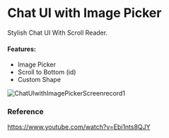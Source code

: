 # Chat UI with Image Picker

Stylish Chat UI With Scroll Reader.

#### Features:

- Image Picker
- Scroll to Bottom (id)
- Custom Shape

![ChatUIwithImagePickerScreenrecord1](https://user-images.githubusercontent.com/3436468/99183171-ea911b80-2774-11eb-81f9-41d7dda7846f.gif)

### Reference

https://www.youtube.com/watch?v=Ebi1nts8QJY
